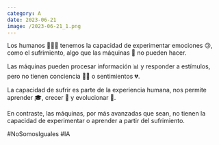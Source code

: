 ```yaml
--- 
category: A 
date: 2023-06-21 
image: /2023-06-21_1.png 
--- 
```


Los humanos 🧑‍🤝‍🧑 tenemos la capacidad de experimentar emociones 😢, como el sufrimiento, algo que las máquinas 🤖 no pueden hacer.

Las máquinas pueden procesar información 📊 y responder a estímulos, pero no tienen conciencia 🚫💡 o sentimientos 💔.

La capacidad de sufrir es parte de la experiencia humana, nos permite aprender 🎓, crecer 🌱 y evolucionar 🦋.

En contraste, las máquinas, por más avanzadas que sean, no tienen la capacidad de experimentar o aprender a partir del sufrimiento.

#NoSomosIguales #IA